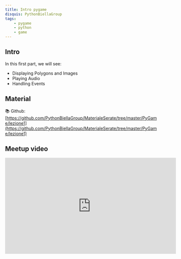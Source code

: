 ```yaml
---
title: Intro pygame
disquis: PythonBiellaGroup
tags:
    - pygame
    - python
    - game
---
```


## Intro

In this first part, we will see:

* Displaying Polygons and Images
* Playing Audio
* Handling Events

## Material

📚 Github:
[https://github.com/PythonBiellaGroup/MaterialeSerate/tree/master/PyGame/lezione1](https://github.com/PythonBiellaGroup/MaterialeSerate/tree/master/PyGame/lezione1)

## Meetup video

<iframe width="560" height="315" src="https://www.youtube.com/embed/rdT_Z23YRAY?si=m5yeemk3kI3q84LQ" title="YouTube video player" frameborder="0" allow="accelerometer; autoplay; clipboard-write; encrypted-media; gyroscope; picture-in-picture; web-share" allowfullscreen></iframe>